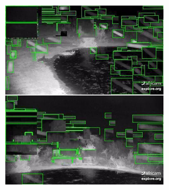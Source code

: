 ![20200720-231850-234855](in/20200720/20200720-231850-234855_0_.jpg)
![20200720-234900-000000](in/20200720/20200720-234900-000000_0_.jpg)

